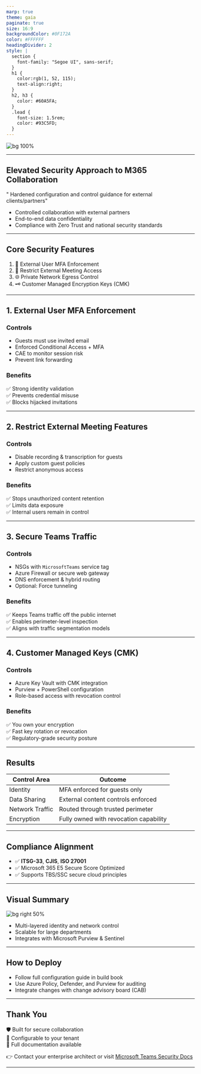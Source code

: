 ```yaml
---
marp: true
theme: gaia
paginate: true
size: 16:9
backgroundColor: #0F172A
color: #FFFFFF
headingDivider: 2
style: |
  section {
    font-family: "Segoe UI", sans-serif;
  }
  h1 {
    color:rgb(1, 52, 115);  
    text-align:right;  
  }
  h2, h3 {
    color: #60A5FA;        
  }
  .lead {
    font-size: 1.5rem;
    color: #93C5FD;
  }
---
```


![bg 100%](https://www.uctoday.com/wp-content/uploads/2022/07/How-Secure-Is-Microsoft-Teams.jpg)

---

## Elevated Security Approach to M365 Collaboration

" Hardened configuration and control guidance for external clients/partners"

- Controlled collaboration with external partners  
- End-to-end data confidentiality  
- Compliance with Zero Trust and national security standards  

---

## Core Security Features

1. 🔐 External User MFA Enforcement  
2. 📵 Restrict External Meeting Access  
3. 🌐 Private Network Egress Control  
4. 🗝️ Customer Managed Encryption Keys (CMK)

---

## 1. External User MFA Enforcement

### Controls
- Guests must use invited email  
- Enforced Conditional Access + MFA  
- CAE to monitor session risk  
- Prevent link forwarding

### Benefits
✅ Strong identity validation  
✅ Prevents credential misuse  
✅ Blocks hijacked invitations

---

## 2. Restrict External Meeting Features

### Controls
- Disable recording & transcription for guests  
- Apply custom guest policies  
- Restrict anonymous access

### Benefits
✅ Stops unauthorized content retention  
✅ Limits data exposure  
✅ Internal users remain in control

---

## 3. Secure Teams Traffic

### Controls
- NSGs with `MicrosoftTeams` service tag  
- Azure Firewall or secure web gateway  
- DNS enforcement & hybrid routing  
- Optional: Force tunneling

### Benefits
✅ Keeps Teams traffic off the public internet  
✅ Enables perimeter-level inspection  
✅ Aligns with traffic segmentation models

---

## 4. Customer Managed Keys (CMK)

### Controls
- Azure Key Vault with CMK integration  
- Purview + PowerShell configuration  
- Role-based access with revocation control

### Benefits
✅ You own your encryption  
✅ Fast key rotation or revocation  
✅ Regulatory-grade security posture

---

## Results

| Control Area     | Outcome                                 |
|------------------|------------------------------------------|
| Identity         | MFA enforced for guests only            |
| Data Sharing     | External content controls enforced      |
| Network Traffic  | Routed through trusted perimeter        |
| Encryption       | Fully owned with revocation capability  |

---

## Compliance Alignment

- ✅ **ITSG-33**, **CJIS**, **ISO 27001**  
- ✅ Microsoft 365 E5 Secure Score Optimized  
- ✅ Supports TBS/SSC secure cloud principles

---

## Visual Summary

![bg right 50%](https://cdn.jsdelivr.net/gh/microsoft/fluentui@master/assets/brand/microsoft-teams.png)

- Multi-layered identity and network control  
- Scalable for large departments  
- Integrates with Microsoft Purview & Sentinel

---

## How to Deploy

- Follow full configuration guide in build book  
- Use Azure Policy, Defender, and Purview for auditing  
- Integrate changes with change advisory board (CAB)

---

## Thank You

🛡 Built for secure collaboration  
🔧 Configurable to your tenant  
📂 Full documentation available  

👉 Contact your enterprise architect or visit [Microsoft Teams Security Docs](https://learn.microsoft.com/en-us/microsoftteams/security-compliance-overview)

---
